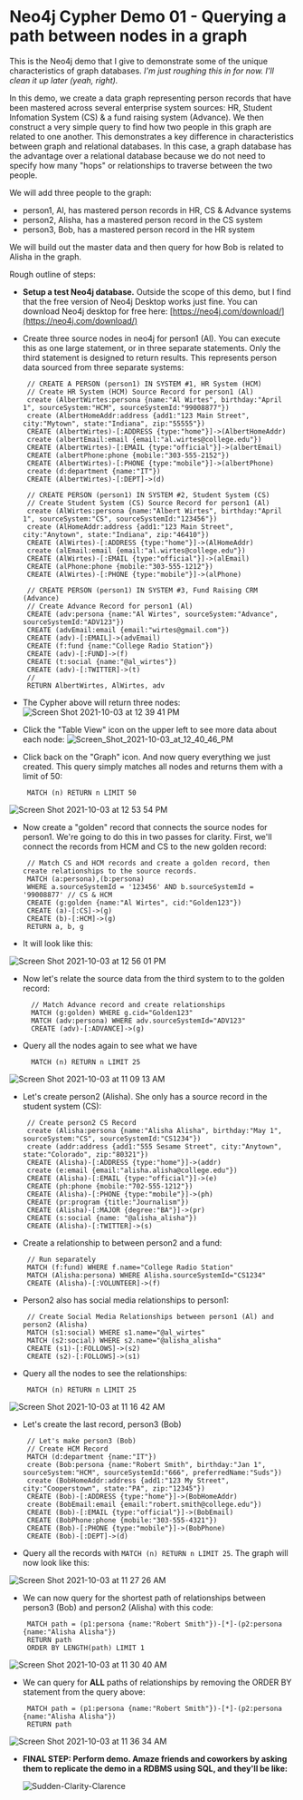 # Neo4j Cypher Demo 01 - Querying a path between nodes in a graph
This is the Neo4j demo that I give to demonstrate some of the unique characteristics of graph databases. *I'm just roughing this in for now. I'll clean it up later (yeah, right).*

In this demo, we create a data graph representing person records that have been mastered across several enterprise system sources: HR, Student Infomation System (CS) & a fund raising system (Advance). We then construct a very simple query to find how two people in this graph are related to one another. This demonstrates a key difference in characteristics between graph and relational databases. In this case, a graph database has the advantage over a relational database because we do not need to specify how many "hops" or relationships to traverse between the two people.

We will add three people to the graph: 
 - person1, Al, has mastered person records in HR, CS & Advance systems
 - person2, Alisha, has a mastered person record in the CS system
 - person3, Bob, has a mastered person record in the HR system

We will build out the master data and then query for how Bob is related to Alisha in the graph.

Rough outline of steps:

 - **Setup a test Neo4j database.** Outside the scope of this demo, but I find that the free version of Neo4j Desktop works just fine. You can download Neo4j desktop for free here: [https://neo4j.com/download/](https://neo4j.com/download/)
 - Create three source nodes in neo4j for person1 (Al). You can execute this as one large statement, or in three separate statements. Only the third statement is designed to return results. This represents person data sourced from three separate systems:

        // CREATE A PERSON (person1) IN SYSTEM #1, HR System (HCM)
        // Create HR System (HCM) Source Record for person1 (Al)
        create (AlbertWirtes:persona {name:"Al Wirtes", birthday:"April 1", sourceSystem:"HCM", sourceSystemId:"99008877"})
        create (AlbertHomeAddr:address {add1:"123 Main Street", city:"Mytown", state:"Indiana", zip:"55555"})
        CREATE (AlbertWirtes)-[:ADDRESS {type:"home"}]->(AlbertHomeAddr)
        create (albertEmail:email {email:"al.wirtes@college.edu"})
        CREATE (AlbertWirtes)-[:EMAIL {type:"official"}]->(albertEmail)
        CREATE (albertPhone:phone {mobile:"303-555-2152"})
        CREATE (AlbertWirtes)-[:PHONE {type:"mobile"}]->(albertPhone)
        create (d:department {name:"IT"})
        CREATE (AlbertWirtes)-[:DEPT]->(d)
        
        // CREATE PERSON (person1) IN SYSTEM #2, Student System (CS)
        // Create Student System (CS) Source Record for person1 (Al)
        create (AlWirtes:persona {name:"Albert Wirtes", birthday:"April 1", sourceSystem:"CS", sourceSystemId:"123456"})
        create (AlHomeAddr:address {add1:"123 Main Street", city:"Anytown", state:"Indiana", zip:"46410"})
        CREATE (AlWirtes)-[:ADDRESS {type:"home"}]->(AlHomeAddr)
        create (alEmail:email {email:"al.wirtes@college.edu"})
        CREATE (AlWirtes)-[:EMAIL {type:"official"}]->(alEmail)
        CREATE (alPhone:phone {mobile:"303-555-1212"})
        CREATE (AlWirtes)-[:PHONE {type:"mobile"}]->(alPhone)
        
        // CREATE PERSON (person1) IN SYSTEM #3, Fund Raising CRM (Advance)
        // Create Advance Record for person1 (Al)
        CREATE (adv:persona {name:"Al Wirtes", sourceSystem:"Advance", sourceSystemId:"ADV123"})
        CREATE (advEmail:email {email:"wirtes@gmail.com"})
        CREATE (adv)-[:EMAIL]->(advEmail)
        CREATE (f:fund {name:"College Radio Station"})
        CREATE (adv)-[:FUND]->(f)
        CREATE (t:social {name:"@al_wirtes"})
        CREATE (adv)-[:TWITTER]->(t)
        //
        RETURN AlbertWirtes, AlWirtes, adv

 - The Cypher above will return three nodes:
![Screen Shot 2021-10-03 at 12 39 41 PM](https://user-images.githubusercontent.com/11652957/135767133-0d7f7dbd-5a2f-453f-a681-f853208a8fc0.png)

 - Click the "Table View" icon on the upper left to see more data about each node:
![Screen_Shot_2021-10-03_at_12_40_46_PM](https://user-images.githubusercontent.com/11652957/135767202-72342ae2-8284-47f7-934d-4673f0426b06.png)

 - Click back on the "Graph" icon. And now query everything we just created. This query simply matches all nodes and returns them with a limit of 50:

        MATCH (n) RETURN n LIMIT 50
        
![Screen Shot 2021-10-03 at 12 53 54 PM](https://user-images.githubusercontent.com/11652957/135767561-ffaec88e-da05-4d40-b3f7-5a55f7d27978.png)

 - Now create a "golden" record that connects the source nodes for person1. We're going to do this in two passes for clarity. First, we'll connect the records from HCM and CS to the new golden record:

        // Match CS and HCM records and create a golden record, then create relationships to the source records.
        MATCH (a:persona),(b:persona)
        WHERE a.sourceSystemId = '123456' AND b.sourceSystemId = '99008877' // CS & HCM
        CREATE (g:golden {name:"Al Wirtes", cid:"Golden123"})
        CREATE (a)-[:CS]->(g)
        CREATE (b)-[:HCM]->(g)
        RETURN a, b, g

 - It will look like this:

![Screen Shot 2021-10-03 at 12 56 01 PM](https://user-images.githubusercontent.com/11652957/135767612-ba36e69c-4e1a-439d-b103-5426f8d18f26.png)

- Now let's relate the source data from the third system to to the golden record:

        // Match Advance record and create relationships
        MATCH (g:golden) WHERE g.cid="Golden123"
        MATCH (adv:persona) WHERE adv.sourceSystemId="ADV123"
        CREATE (adv)-[:ADVANCE]->(g)
        
- Query all the nodes again to see what we have

        MATCH (n) RETURN n LIMIT 25

![Screen Shot 2021-10-03 at 11 09 13 AM](https://user-images.githubusercontent.com/11652957/135764383-9850db1e-9aad-47ec-83c3-9c9bb961f9f3.png)

 - Let's create person2 (Alisha). She only has a source record in the student system (CS):

        // Create person2 CS Record
        create (Alisha:persona {name:"Alisha Alisha", birthday:"May 1", sourceSystem:"CS", sourceSystemId:"CS1234"})
        create (addr:address {add1:"555 Sesame Street", city:"Anytown", state:"Colorado", zip:"80321"})
        CREATE (Alisha)-[:ADDRESS {type:"home"}]->(addr)
        create (e:email {email:"alisha.alisha@college.edu"})
        CREATE (Alisha)-[:EMAIL {type:"official"}]->(e)
        CREATE (ph:phone {mobile:"702-555-1212"})
        CREATE (Alisha)-[:PHONE {type:"mobile"}]->(ph)
        CREATE (pr:program {title:"Journalism"})
        CREATE (Alisha)-[:MAJOR {degree:"BA"}]->(pr)
        CREATE (s:social {name: "@alisha_alisha"})
        CREATE (Alisha)-[:TWITTER]->(s)

 - Create a relationship to between person2 and a fund:

        // Run separately
        MATCH (f:fund) WHERE f.name="College Radio Station"
        MATCH (Alisha:persona) WHERE Alisha.sourceSystemId="CS1234"
        CREATE (Alisha)-[:VOLUNTEER]->(f)

 - Person2 also has social media relationships to person1:

        // Create Social Media Relationships between person1 (Al) and person2 (Alisha)
        MATCH (s1:social) WHERE s1.name="@al_wirtes"
        MATCH (s2:social) WHERE s2.name="@alisha_alisha"
        CREATE (s1)-[:FOLLOWS]->(s2)
        CREATE (s2)-[:FOLLOWS]->(s1)

 - Query all the nodes to see the relationships:

        MATCH (n) RETURN n LIMIT 25

![Screen Shot 2021-10-03 at 11 16 42 AM](https://user-images.githubusercontent.com/11652957/135764646-fb2a1e57-2fca-458e-9eca-0464630f79d2.png)

 - Let's create the last record, person3 (Bob)

        // Let's make person3 (Bob)
        // Create HCM Record
        MATCH (d:department {name:"IT"})
        create (Bob:persona {name:"Robert Smith", birthday:"Jan 1", sourceSystem:"HCM", sourceSystemId:"666", preferredName:"Suds"})
        create (BobHomeAddr:address {add1:"123 My Street", city:"Cooperstown", state:"PA", zip:"12345"})
        CREATE (Bob)-[:ADDRESS {type:"home"}]->(BobHomeAddr)
        create (BobEmail:email {email:"robert.smith@college.edu"})
        CREATE (Bob)-[:EMAIL {type:"official"}]->(BobEmail)
        CREATE (BobPhone:phone {mobile:"303-555-4321"})
        CREATE (Bob)-[:PHONE {type:"mobile"}]->(BobPhone)
        CREATE (Bob)-[:DEPT]->(d)

 - Query all the records with `MATCH (n) RETURN n LIMIT 25`. The graph will now look like this:

![Screen Shot 2021-10-03 at 11 27 26 AM](https://user-images.githubusercontent.com/11652957/135764883-755a9328-d8a8-43d0-bb9e-ca18dd47f41b.png)
 - We can now query for the shortest path of relationships between person3 (Bob) and person2 (Alisha) with this code:
 
        MATCH path = (p1:persona {name:"Robert Smith"})-[*]-(p2:persona {name:"Alisha Alisha"})
        RETURN path
        ORDER BY LENGTH(path) LIMIT 1
        
 ![Screen Shot 2021-10-03 at 11 30 40 AM](https://user-images.githubusercontent.com/11652957/135765019-d33c0106-ca33-408d-b1a8-77ce811797e9.png)

 - We can query for **ALL** paths of relationships by removing the ORDER BY statement from the query above:
 
        MATCH path = (p1:persona {name:"Robert Smith"})-[*]-(p2:persona {name:"Alisha Alisha"})
        RETURN path
        
![Screen Shot 2021-10-03 at 11 36 34 AM](https://user-images.githubusercontent.com/11652957/135765157-50c059e4-15c9-4cea-9ed5-39a5cff6ce88.png)

 - **FINAL STEP: Perform demo. Amaze friends and coworkers by asking them to replicate the demo in a RDBMS using SQL, and they'll be like:**

    ![Sudden-Clarity-Clarence](https://user-images.githubusercontent.com/11652957/135769271-29526ca5-5d0d-49b8-99ec-22ef9c459e12.jpg)
